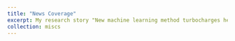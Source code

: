 ```yaml
---
title: "News Coverage"
excerpt: My research story "New machine learning method turbocharges heat transfer simulations" was covered by news media! Read more at [Purdue](https://engineering.purdue.edu/ME/News/2024/new-machine-learning-method-turbocharges-heat-transfer-simulations)
collection: miscs
---
```



